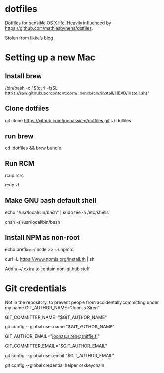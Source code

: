 # dotfiles

Dotfiles for sensible OS X life. Heavily influenced by
https://github.com/mathiasbynens/dotfiles.

Stolen from [Ilkka's blog](http://sirile.github.io/2015/01/26/setting-up-mac.html) .

# Setting up a new Mac

## Install brew
/bin/bash -c "$(curl -fsSL https://raw.githubusercontent.com/Homebrew/install/HEAD/install.sh)"

## Clone dotfiles
git clone https://github.com/joonassiren/dotfiles.git ~/.dotfiles

## run brew
cd .dotfiles && brew bundle

## Run RCM
rcup rcrc 

rcup -f

## Make GNU bash default shell
echo "/usr/local/bin/bash" | sudo tee -a /etc/shells

chsh -s /usr/local/bin/bash

## Install NPM as non-root
echo prefix=~/.node >> ~/.npmrc

curl -L https://www.npmjs.org/install.sh | sh

Add a ~/.extra to contain non-github stuff

# Git credentials
Not in the repository, to prevent people from accidentally committing under my name
GIT_AUTHOR_NAME="Joonas Sirén"

GIT_COMMITTER_NAME="$GIT_AUTHOR_NAME"

git config --global user.name "$GIT_AUTHOR_NAME"

GIT_AUTHOR_EMAIL="joonas.siren@sniffie.fi"

GIT_COMMITTER_EMAIL="$GIT_AUTHOR_EMAIL"

git config --global user.email "$GIT_AUTHOR_EMAIL"

git config --global credential.helper osxkeychain

